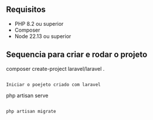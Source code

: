 ## Requisitos

* PHP 8.2 ou superior
* Composer
* Node 22.13 ou superior

## Sequencia para criar e rodar o projeto

composer create-project laravel/laravel .
```

Iniciar o poejeto criado com laravel
```
php artisan serve
```

php artisan migrate
```